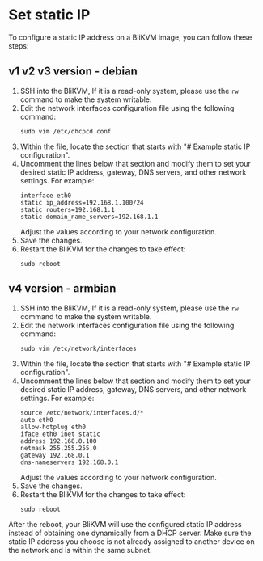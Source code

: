 # **Set static IP**
To configure a static IP address on a BliKVM image, you can follow these steps:

## v1 v2 v3 version - debian
1.  SSH into the BliKVM, If it is a read-only system, please use the `rw` command to make the system writable.
2. Edit the network interfaces configuration file using the following command:
   ```
   sudo vim /etc/dhcpcd.conf
   ```
3. Within the file, locate the section that starts with "# Example static IP configuration".
4. Uncomment the lines below that section and modify them to set your desired static IP address, gateway, DNS servers, and other network settings. For example:
   ```
   interface eth0
   static ip_address=192.168.1.100/24
   static routers=192.168.1.1
   static domain_name_servers=192.168.1.1
   ```
   Adjust the values according to your network configuration.
5. Save the changes.
6. Restart the BliKVM for the changes to take effect:
   ```
   sudo reboot
   ```

## v4 version - armbian 
1.  SSH into the BliKVM, If it is a read-only system, please use the `rw` command to make the system writable.
2. Edit the network interfaces configuration file using the following command:
   ```
   sudo vim /etc/network/interfaces
   ```
3. Within the file, locate the section that starts with "# Example static IP configuration".
4. Uncomment the lines below that section and modify them to set your desired static IP address, gateway, DNS servers, and other network settings. For example:
   ```
   source /etc/network/interfaces.d/*
   auto eth0
   allow-hotplug eth0
   iface eth0 inet static
   address 192.168.0.100
   netmask 255.255.255.0
   gateway 192.168.0.1
   dns-nameservers 192.168.0.1
   ```
   Adjust the values according to your network configuration.
5. Save the changes.
6. Restart the BliKVM for the changes to take effect:
   ```
   sudo reboot
   ```

After the reboot, your BliKVM will use the configured static IP address instead of obtaining one dynamically from a DHCP server. Make sure the static IP address you choose is not already assigned to another device on the network and is within the same subnet.